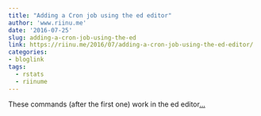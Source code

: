 ```yaml
---
title: "Adding a Cron job using the ed editor"
author: 'www.riinu.me'
date: '2016-07-25'
slug: adding-a-cron-job-using-the-ed
link: https://riinu.me/2016/07/adding-a-cron-job-using-the-ed-editor/
categories:
- bloglink
tags:
  - rstats
  - riinume
---
```


These commands (after the first one) work in the ed editor[... <i class="fas fa-external-link-alt"></i>](https://riinu.me/2016/07/adding-a-cron-job-using-the-ed-editor/)

